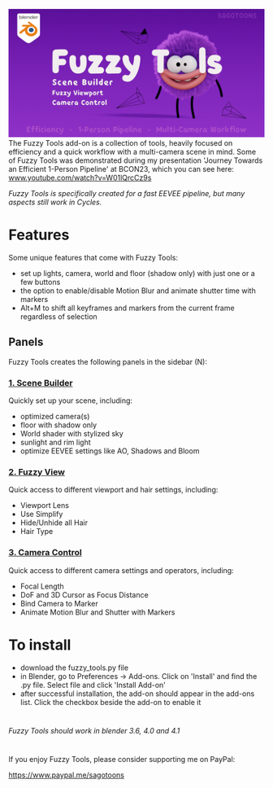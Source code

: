![Fuzzy Tools banner](https://github.com/sagotoons/fuzzytools/blob/bbb7a50ad1bb8de5346e75385d2607b54e85fb26/images/fuzzytools_banner.png)
The Fuzzy Tools add-on is a collection of tools, heavily focused on efficiency and a quick workflow with a multi-camera scene in mind. Some of Fuzzy Tools was demonstrated during my presentation 'Journey Towards an Efficient 1-Person Pipeline' at BCON23, which you can see here: www.youtube.com/watch?v=W01lQrcCz9s

_Fuzzy Tools is specifically created for a fast EEVEE pipeline, but many aspects still work in Cycles._

# Features
Some unique features that come with Fuzzy Tools:
- set up lights, camera, world and floor (shadow only) with just one or a few buttons 
- the option to enable/disable Motion Blur and animate shutter time with markers
- Alt+M to shift all keyframes and markers from the current frame regardless of selection

## Panels

Fuzzy Tools creates the following panels in the sidebar (N):

### [1. Scene Builder](https://github.com/sagotoons/fuzzytools/wiki/Scene-Builder)
Quickly set up your scene, including:
- optimized camera(s)
- floor with shadow only
- World shader with stylized sky
- sunlight and rim light
- optimize EEVEE settings like AO, Shadows and Bloom

### [2. Fuzzy View](https://github.com/sagotoons/fuzzytools/wiki/Fuzzy-View)
Quick access to different viewport and hair settings, including:
- Viewport Lens
- Use Simplify
- Hide/Unhide all Hair
- Hair Type

### [3. Camera Control](https://github.com/sagotoons/fuzzytools/wiki/Camera-Control)
Quick access to different camera settings and operators, including:
- Focal Length
- DoF and 3D Cursor as Focus Distance
- Bind Camera to Marker
- Animate Motion Blur and Shutter with Markers

# To install
- download the fuzzy_tools.py file
- in Blender, go to Preferences -> Add-ons. Click on 'Install' and find the .py file. Select file and click 'Install Add-on'
- after successful installation, the add-on should appear in the add-ons list. Click the checkbox beside the add-on to enable it

#
_Fuzzy Tools should work in blender 3.6, 4.0 and 4.1_

#
If you enjoy Fuzzy Tools, please consider supporting me on PayPal:

https://www.paypal.me/sagotoons
